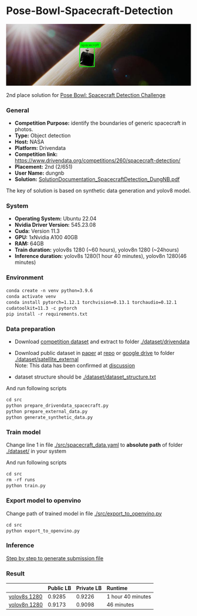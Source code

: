 # Pose-Bowl-Spacecraft-Detection

![Alt text](./images/nasa-spacecraft-header.jpg?raw=true "Optional Title")

2nd place solution for [Pose Bowl: Spacecraft Detection Challenge](https://www.drivendata.org/competitions/260/spacecraft-detection/leaderboard/)

### General
* **Competition Purpose:** identify the boundaries of generic spacecraft in photos.
* **Type:** Object detection
* **Host:** NASA
* **Platform:** Drivendata
* **Competition link:** https://www.drivendata.org/competitions/260/spacecraft-detection/
* **Placement:** 2nd (2/651)
* **User Name:** dungnb
* **Solution:** [SolutionDocumentation_SpacecraftDetection_DungNB.pdf](https://github.com/dungnb1333/Pose-Bowl-Spacecraft-Detection/blob/main/report/SolutionDocumentation_SpacecraftDetection_DungNB.pdf)

The key of solution is based on synthetic data generation and yolov8 model.

### System
* **Operating System:** Ubuntu 22.04
* **Nvidia Driver Version:** 545.23.08
* **Cuda:** Version 11.3
* **GPU:** 1xNvidia A100 40GB
* **RAM:** 64GB
* **Train duration:** yolov8s 1280 (~60 hours), yolov8n 1280 (~24hours)
* **Inference duration:** yolov8s 1280(1 hour 40 minutes), yolov8n 1280(46 minutes)

### Environment
```shell
conda create -n venv python=3.9.6
conda activate venv
conda install pytorch=1.12.1 torchvision=0.13.1 torchaudio=0.12.1 cudatoolkit=11.3 -c pytorch
pip install -r requirements.txt
```

### Data preparation
- Download [competition dataset](https://www.drivendata.org/competitions/260/spacecraft-detection/data/) and extract to folder [./dataset/drivendata](./dataset/drivendata)
- Download public dataset in [paper](https://openaccess.thecvf.com/content/CVPR2021W/AI4Space/papers/Dung_A_Spacecraft_Dataset_for_Detection_Segmentation_and_Parts_Recognition_CVPRW_2021_paper.pdf) at [repo](https://github.com/Yurushia1998/SatelliteDataset) or [google drive](https://drive.google.com/drive/u/0/folders/1Q1wR9aBFCyeFEYa3wwyXNu9wk_fZdzUm) to folder [./dataset/satellite_external](./dataset/satellite_external)\
Note: This data has been confirmed at [discussion](https://community.drivendata.org/t/external-dataset-use-detection-track/10642)

- dataset structure should be [./dataset/dataset_structure.txt](./dataset/dataset_structure.txt)

And run following scripts

```shell
cd src
python prepare_drivendata_spacecraft.py
python prepare_external_data.py
python generate_synthetic_data.py
```

### Train model
Change line 1 in file [./src/spacecraft_data.yaml](https://github.com/dungnb1333/Pose-Bowl-Spacecraft-Detection/blob/main/src/spacecraft_data.yaml?plain=1#L1) to **absolute path** of folder [./dataset/](./dataset) in your system

And run following scripts
```shell
cd src
rm -rf runs
python train.py
```
### Export model to openvino
Change path of trained model in file [./src/export_to_openvino.py](src/export_to_openvino.py)
```shell
cd src
python export_to_openvino.py
```

### Inference
[Step by step to generate submission file](inference/README.md)

### Result
|              | Public LB | Private LB | Runtime |
| :----------- | :---- | :---- | :---- |
| [yolov8s 1280](https://github.com/dungnb1333/Pose-Bowl-Spacecraft-Detection/releases/download/V1.0/yolov8s_1280.zip) | 0.9285 | 0.9226 | 1 hour 40 minutes |
| [yolov8n 1280](https://github.com/dungnb1333/Pose-Bowl-Spacecraft-Detection/releases/download/V1.0/yolov8n_1280.zip) | 0.9173 | 0.9098 | 46 minutes |
